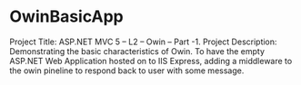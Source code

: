 # OwinBasicApp
Project Title: ASP.NET MVC 5 – L2 – Owin – Part -1.
Project Description:  Demonstrating the basic characteristics of Owin.
To have the empty ASP.NET Web Application hosted on to IIS Express,  adding a middleware to the owin pineline to respond back to user with some message.

